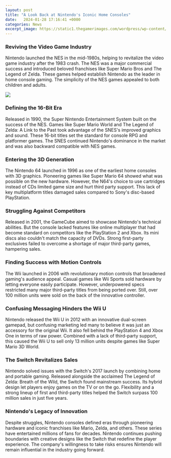 ```yaml
---
layout: post
title: "A Look Back at Nintendo's Iconic Home Consoles"
date:   2024-01-28 17:16:41 +0000
categories: News
excerpt_image: https://static1.thegamerimages.com/wordpress/wp-content/uploads/2020/07/Nintendo-Consoles-Featured-Image-1.jpg
---
```

### Reviving the Video Game Industry

Nintendo launched the NES in the mid-1980s, helping to revitalize the video game industry after the 1983 crash. The NES was a major commercial success and introduced beloved franchises like Super Mario Bros and The Legend of Zelda. These games helped establish Nintendo as the leader in home console gaming. The simplicity of the NES games appealed to both children and adults.


![](https://static1.thegamerimages.com/wordpress/wp-content/uploads/2020/07/Nintendo-Consoles-Featured-Image-1.jpg)
### Defining the 16-Bit Era 

Released in 1990, the Super Nintendo Entertainment System built on the success of the NES. Games like Super Mario World and The Legend of Zelda: A Link to the Past took advantage of the SNES's improved graphics and sound. These 16-bit titles set the standard for console RPG and platformer games. The SNES continued Nintendo's dominance in the market and was also backward compatible with NES games.

### Entering the 3D Generation

The Nintendo 64 launched in 1996 as one of the earliest home consoles with 3D graphics. Pioneering games like Super Mario 64 showed what was possible on the new hardware. However, the N64's choice to use cartridges instead of CDs limited game size and hurt third party support. This lack of key multiplatform titles damaged sales compared to Sony's disc-based PlayStation.

### Struggling Against Competitors 

Released in 2001, the GameCube aimed to showcase Nintendo's technical abilities. But the console lacked features like online multiplayer that had become standard on competitors like the PlayStation 2 and Xbox. Its mini discs also couldn't match the capacity of DVDs. Strong first-party exclusives failed to overcome a shortage of major third-party games, hampering sales.

### Finding Success with Motion Controls  

The Wii launched in 2006 with revolutionary motion controls that broadened gaming's audience appeal. Casual games like Wii Sports sold hardware by letting everyone easily participate. However, underpowered specs restricted many major third-party titles from being ported over. Still, over 100 million units were sold on the back of the innovative controller.

### Confusing Messaging Hinders the Wii U

Nintendo released the Wii U in 2012 with an innovative dual-screen gamepad, but confusing marketing led many to believe it was just an accessory for the original Wii. It also fell behind the PlayStation 4 and Xbox One in terms of raw power. Combined with a lack of third-party support, this caused the Wii U to sell only 13 million units despite games like Super Mario 3D World.

### The Switch Revitalizes Sales  

Nintendo solved issues with the Switch's 2017 launch by combining home and portable gaming. Released alongside the acclaimed The Legend of Zelda: Breath of the Wild, the Switch found mainstream success. Its hybrid design let players enjoy games on the TV or on the go. Flexibility and a strong lineup of first and third-party titles helped the Switch surpass 100 million sales in just five years.

### Nintendo's Legacy of Innovation
Despite struggles, Nintendo consoles defined eras through pioneering hardware and iconic franchises like Mario, Zelda, and others. These series have entertained millions of fans for decades. Nintendo continues pushing boundaries with creative designs like the Switch that redefine the player experience. The company's willingness to take risks ensures Nintendo will remain influential in the industry going forward.